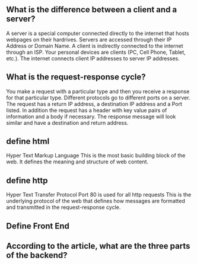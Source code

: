 ## What is the difference between a client and a server?
A server is a special computer connected directly to the internet that hosts webpages on their hardrives. Servers are accessed through their IP Address or Domain Name. A client is indirectly connected to the internet through an ISP. Your personal devices are clients (PC, Cell Phone, Tablet, etc.). The internet connects client IP addresses to server IP addresses.

## What is the request-response cycle?
You make a request with a particular type and then you receive a response for that particular type. Different protocols go to different ports on a server. The request has  a return IP address, a destination IP address and a Port listed. In addition the request has a header with key value pairs of information and a body if necessary. The response message will look similar and have a destination and return address. 

## define html
Hyper Text Markup Language
This is the most basic building block of the web. It defines the meaning and structure of web content.

## define http
Hyper Text Transfer Protocol
Port 80 is used for all http requests
This is the underlying protocol of the web that defines how messages are formatted and transmitted in the request-response cycle.

## Define Front End

## According to the article, what are the three parts of the backend?